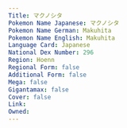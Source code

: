 ```yaml
---
﻿Title: マクノシタ
Pokemon Name Japanese: マクノシタ
Pokemon Name German: Makuhita
Pokemon Name English: Makuhita
Language Card: Japanese
National Dex Number: 296
Region: Hoenn
Regional Form: false
Additional Form: false
Mega: false
Gigantamax: false
Cover: false
Link: 
Owned: 
---
```

